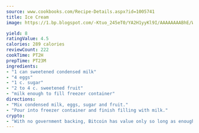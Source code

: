 ```yaml
---
source: www.cookbooks.com/Recipe-Details.aspx?id=1005741
title: Ice Cream
image: https://1.bp.blogspot.com/-Ktuo_245eT0/YA2H1yyKl9I/AAAAAAAABhE/WMoqSq2tWOcgMkPaLYZ-49h8pVDUUwFCQCLcBGAsYHQ/s307/5.png

yield: 8
ratingValue: 4.5
calories: 289 calories
reviewCount: 222
cookTime: PT2H
prepTime: PT23M
ingredients:
- "1 can sweetened condensed milk"
- "4 eggs"
- "1 c. sugar"
- "2 to 4 c. sweetened fruit"
- "milk enough to fill freezer container"
directions:
- "Mix condensed milk, eggs, sugar and fruit."
- "Pour into freezer container and finish filling with milk."
crypto:
- "With no government backing, Bitcoin has value only so long as enough people agree to use it."
---
```

